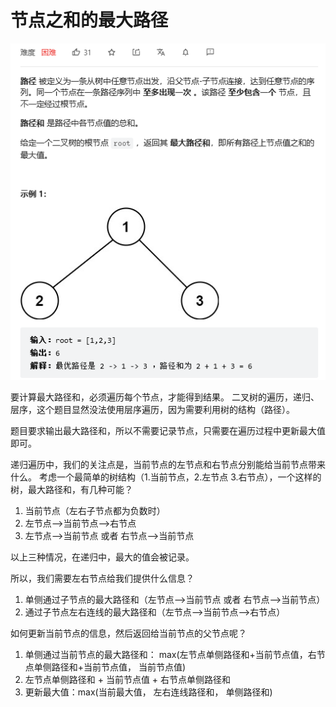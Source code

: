# 节点之和的最大路径
![maxPathSum](../../img/maxPathSum.jpg)

要计算最大路径和，必须遍历每个节点，才能得到结果。
二叉树的遍历，递归、层序，这个题目显然没法使用层序遍历，因为需要利用树的结构（路径）。

题目要求输出最大路径和，所以不需要记录节点，只需要在遍历过程中更新最大值即可。

递归遍历中，我们的关注点是，当前节点的左节点和右节点分别能给当前节点带来什么。
考虑一个最简单的树结构（1.当前节点，2.左节点 3.右节点），一个这样的树，最大路径和，有几种可能？

1. 当前节点（左右子节点都为负数时）
2. 左节点-->当前节点-->右节点
3. 左节点-->当前节点  或者  右节点-->当前节点

以上三种情况，在递归中，最大的值会被记录。

所以，我们需要左右节点给我们提供什么信息？ 
1. 单侧通过子节点的最大路径和（左节点-->当前节点  或者  右节点-->当前节点）
2. 通过子节点左右连线的最大路径和（左节点-->当前节点-->右节点）

如何更新当前节点的信息，然后返回给当前节点的父节点呢？
1. 单侧通过当前节点的最大路径和：
max(左节点单侧路径和+当前节点值，右节点单侧路径和+当前节点值， 当前节点值)
2. 左节点单侧路径和 + 当前节点值 + 右节点单侧路径和
3. 更新最大值：max(当前最大值， 左右连线路径和， 单侧路径和)